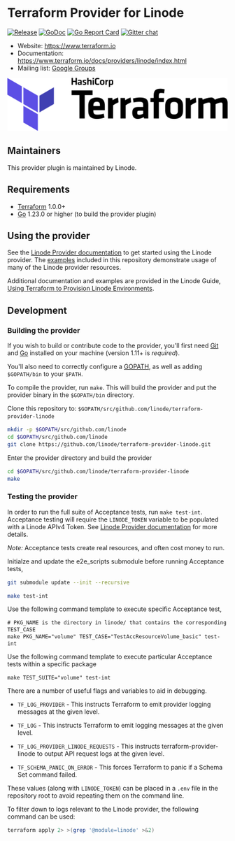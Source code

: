 # Terraform Provider for Linode

[![Release](https://img.shields.io/github/v/release/linode/terraform-provider-linode)](https://github.com/linode/terraform-provider-linode/releases/latest)
[![GoDoc](https://godoc.org/github.com/linode/terraform-provider-linode?status.svg)](https://godoc.org/github.com/linode/terraform-provider-linode)
[![Go Report Card](https://goreportcard.com/badge/github.com/linode/terraform-provider-linode)](https://goreportcard.com/report/github.com/linode/terraform-provider-linode)
[![Gitter chat](https://badges.gitter.im/hashicorp-terraform/Lobby.png)](https://gitter.im/hashicorp-terraform/Lobby)


- Website: <https://www.terraform.io>
- Documentation: <https://www.terraform.io/docs/providers/linode/index.html>
- Mailing list: [Google Groups](http://groups.google.com/group/terraform-tool)

<img src="https://raw.githubusercontent.com/hashicorp/terraform-website/master/public/img/logo-hashicorp.svg" width="600px">

## Maintainers

This provider plugin is maintained by Linode.

## Requirements

- [Terraform](https://www.terraform.io/downloads.html) 1.0.0+
- [Go](https://golang.org/doc/install) 1.23.0 or higher (to build the provider plugin)

## Using the provider

See the [Linode Provider documentation](https://www.terraform.io/docs/providers/linode/index.html) to get started using the Linode provider.  The [examples](https://github.com/linode/terraform-provider-linode/tree/main/examples) included in this repository demonstrate usage of many of the Linode provider resources.

Additional documentation and examples are provided in the Linode Guide, [Using Terraform to Provision Linode Environments](https://linode.com/docs/platform/how-to-build-your-infrastructure-using-terraform-and-linode/).

## Development

### Building the provider

If you wish to build or contribute code to the provider, you'll first need [Git](https://git-scm.com/downloads) and [Go](http://www.golang.org) installed on your machine (version 1.11+ is *required*).

You'll also need to correctly configure a [GOPATH](http://golang.org/doc/code.html#GOPATH), as well as adding `$GOPATH/bin` to your `$PATH`.

To compile the provider, run `make`. This will build the provider and put the provider binary in the `$GOPATH/bin` directory.

Clone this repository to: `$GOPATH/src/github.com/linode/terraform-provider-linode`

```sh
mkdir -p $GOPATH/src/github.com/linode
cd $GOPATH/src/github.com/linode
git clone https://github.com/linode/terraform-provider-linode.git
```

Enter the provider directory and build the provider

```sh
cd $GOPATH/src/github.com/linode/terraform-provider-linode
make
```

### Testing the provider

In order to run the full suite of Acceptance tests, run `make test-int`. Acceptance testing will require the `LINODE_TOKEN` variable to be populated with a Linode APIv4 Token.  See [Linode Provider documentation](https://www.terraform.io/docs/providers/linode/index.html) for more details.

*Note:* Acceptance tests create real resources, and often cost money to run.

Initialze and update the e2e_scripts submodule before running Acceptance tests,

```sh
git submodule update --init --recursive
```

```sh
make test-int
```

Use the following command template to execute specific Acceptance test,

```shell
# PKG_NAME is the directory in linode/ that contains the corresponding TEST_CASE
make PKG_NAME="volume" TEST_CASE="TestAccResourceVolume_basic" test-int
```

Use the following command template to execute particular Acceptance tests within a specific package

```shell
make TEST_SUITE="volume" test-int
```

There are a number of useful flags and variables to aid in debugging.

- `TF_LOG_PROVIDER` - This instructs Terraform to emit provider logging messages at the given level.

- `TF_LOG` - This instructs Terraform to emit logging messages at the given level.

- `TF_LOG_PROVIDER_LINODE_REQUESTS` - This instructs terraform-provider-linode to output API request logs at the given level.

- `TF_SCHEMA_PANIC_ON_ERROR` - This forces Terraform to panic if a Schema Set command failed.

These values (along with `LINODE_TOKEN`) can be placed in a `.env` file in the repository root to avoid repeating them on the command line.

To filter down to logs relevant to the Linode provider, the following command can be used:

```bash
terraform apply 2> >(grep '@module=linode' >&2)
```
